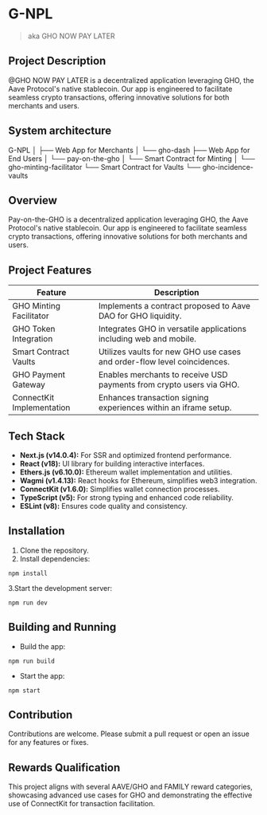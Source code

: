 # G-NPL

> aka GHO NOW PAY LATER

## Project Description

@GHO NOW PAY LATER is a decentralized application leveraging GHO, the Aave Protocol's native stablecoin. Our app is engineered to facilitate seamless crypto transactions, offering innovative solutions for both merchants and users.

## System architecture

G-NPL
│
├── Web App for Merchants
│ └── gho-dash
├── Web App for End Users
│ └── pay-on-the-gho
│ └── Smart Contract for Minting
│ └── gho-minting-facilitator
└── Smart Contract for Vaults
└── gho-incidence-vaults

## Overview

Pay-on-the-GHO is a decentralized application leveraging GHO, the Aave Protocol's native stablecoin. Our app is engineered to facilitate seamless crypto transactions, offering innovative solutions for both merchants and users.

## Project Features

| Feature                  | Description                                              |
|--------------------------|----------------------------------------------------------|
| GHO Minting Facilitator  | Implements a contract proposed to Aave DAO for GHO liquidity. |
| GHO Token Integration    | Integrates GHO in versatile applications including web and mobile. |
| Smart Contract Vaults    | Utilizes vaults for new GHO use cases and order-flow level coincidences. |
| GHO Payment Gateway      | Enables merchants to receive USD payments from crypto users via GHO. |
| ConnectKit Implementation| Enhances transaction signing experiences within an iframe setup. |

## Tech Stack

- **Next.js (v14.0.4):** For SSR and optimized frontend performance.
- **React (v18):** UI library for building interactive interfaces.
- **Ethers.js (v6.10.0):** Ethereum wallet implementation and utilities.
- **Wagmi (v1.4.13):** React hooks for Ethereum, simplifies web3 integration.
- **ConnectKit (v1.6.0):** Simplifies wallet connection processes.
- **TypeScript (v5):** For strong typing and enhanced code reliability.
- **ESLint (v8):** Ensures code quality and consistency.

## Installation

1. Clone the repository.
2. Install dependencies:

```shell
npm install

```

3.Start the development server:

``` shell
npm run dev

```

## Building and Running

- Build the app:

``` shell
npm run build

```

- Start the app:

``` shell
npm start

```

## Contribution

Contributions are welcome. Please submit a pull request or open an issue for any features or fixes.

## Rewards Qualification

This project aligns with several AAVE/GHO and FAMILY reward categories, showcasing advanced use cases for GHO and demonstrating the effective use of ConnectKit for transaction facilitation.
